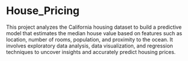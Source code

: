 # House_Pricing

This project analyzes the California housing dataset to build a predictive model that estimates the median house value based on features such as location, number of rooms, population, and proximity to the ocean. It involves exploratory data analysis, data visualization, and regression techniques to uncover insights and accurately predict housing prices.

